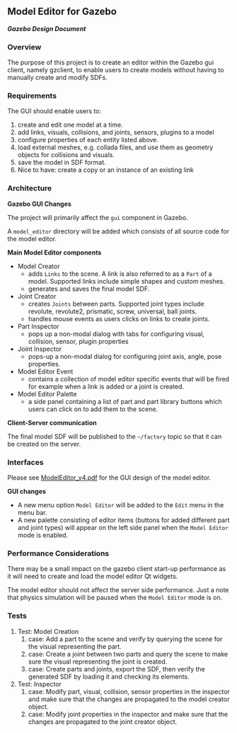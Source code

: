 ## Model Editor for Gazebo
***Gazebo Design Document***

### Overview

The purpose of this project is to create an editor within the Gazebo gui client,
namely gzclient, to enable users to create models without having to manually
create and modify SDFs.

### Requirements

The GUI should enable users to:

1. create and edit one model at a time.
1. add links, visuals, collisions, and joints, sensors, plugins to a model
1. configure properties of each entity listed above.
1. load external meshes, e.g. collada files, and use them as geometry objects
for collisions and visuals.
1. save the model in SDF format.
1. Nice to have: create a copy or an instance of an existing link

### Architecture

**Gazebo GUI Changes**

The project will primarily affect the `gui` component in Gazebo.

A `model_editor` directory will be added which consists of all source code
for the model editor.

**Main Model Editor components**

* Model Creator
    * adds `Links` to the scene. A link is also referred to as a `Part` of a
    model. Supported links include simple shapes and custom meshes.
    * generates and saves the final model SDF.
* Joint Creator
    * creates `Joints` between parts. Supported joint types include revolute,
    revolute2, prismatic, screw, universal, ball joints.
    * handles mouse events as users clicks on links to create joints.
* Part Inspector
    * pops up a non-modal dialog with tabs for configuring visual, collision,
  sensor, plugin properties
* Joint Inspector
    * pops-up a non-modal dialog for configuring joint axis, angle, pose
    properties.
* Model Editor Event
    * contains a collection of model editor specific events that will be fired
    for example when a link is added or a joint is created.
* Model Editor Palette
    * a side panel containing a list of part and part library buttons which users
    can click on to add them to the scene.

**Client-Server communication**

The final model SDF will be published to the `~/factory` topic so that it can be
created on the server.

### Interfaces

Please see [ModelEditor_v4.pdf](ModelEditor_v4.pdf) for the
GUI design of the model editor.

**GUI changes**

* A new menu option `Model Editor` will be added to the `Edit` menu in the
menu bar.
* A new palette consisting of editor items (buttons for added different part and
joint types) will appear on the left side panel when the `Model Editor` mode is
enabled.

### Performance Considerations

There may be a small impact on the gazebo client start-up performance as it
will need to create and load the model editor Qt widgets.

The model editor should not affect the server side performance.
Just a note that physics simulation will be paused when the `Model Editor` mode
is on.

### Tests

1. Test: Model Creation
    1. case: Add a part to the scene and verify by querying the scene for the
    visual representing the part.
    1. case: Create a joint between two parts and query the scene to make sure
    the visual representing the joint is created.
    1. case: Create parts and joints, export the SDF, then verify the generated
    SDF by loading it and checking its elements.
1. Test: Inspector
    1. case: Modify part, visual, collision, sensor properties in the
    inspector and make sure that the changes are propagated to the
    model creator object.
    1. case: Modify joint properties in the inspector and make sure that the
    changes are propagated to the joint creator object.
